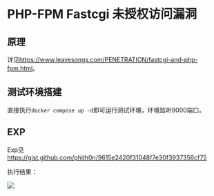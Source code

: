 # PHP-FPM Fastcgi 未授权访问漏洞

## 原理

详见<https://www.leavesongs.com/PENETRATION/fastcgi-and-php-fpm.html>。

## 测试环境搭建

直接执行`docker compose up -d`即可运行测试环境，环境监听9000端口。

## EXP

Exp见 https://gist.github.com/phith0n/9615e2420f31048f7e30f3937356cf75

执行结果：

![](1.jpg)
